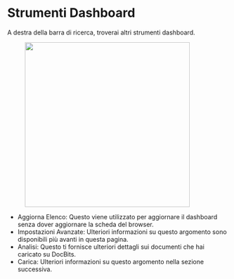 # Strumenti Dashboard

A destra della barra di ricerca, troverai altri strumenti dashboard.

<figure><img src="https://lh7-us.googleusercontent.com/QJpUDLYSPYvsgwyxSkaOZr5w4mdqYbWeRSckuLSbJXkgPccyFzvVK9q5p-bjXlR-q69KVZ2o--XZQGH_nCU90Sj7RNuyC1g-hJYWZRpxxILYeaTpw4afrjbdM8iatt2plPde_QtFuz7JSV1NtunRSiw" alt="" width="375"><figcaption></figcaption></figure>

* Aggiorna Elenco: Questo viene utilizzato per aggiornare il dashboard senza dover aggiornare la scheda del browser.
* Impostazioni Avanzate: Ulteriori informazioni su questo argomento sono disponibili più avanti in questa pagina.
* Analisi: Questo ti fornisce ulteriori dettagli sui documenti che hai caricato su DocBits.
* Carica: Ulteriori informazioni su questo argomento nella sezione successiva.
